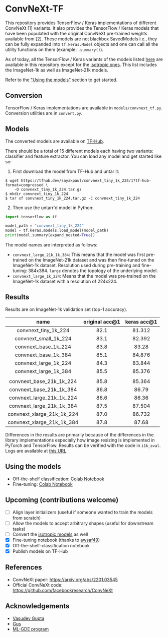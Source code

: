 # ConvNeXt-TF

This repository provides TensorFlow / Keras implementations of different ConvNeXt
[1] variants. It also provides the TensorFlow / Keras models that have been
populated with the original ConvNeXt pre-trained weights available from [2]. These
models are not blackbox SavedModels i.e., they can be fully expanded into `tf.keras.Model`
objects and one can call all the utility functions on them (example: `.summary()`).

As of today, all the TensorFlow / Keras variants of the models listed
[here](https://github.com/facebookresearch/ConvNeXt#results-and-pre-trained-models)
are available in this repository except for the
[isotropic ones](https://github.com/facebookresearch/ConvNeXt#imagenet-1k-trained-models-isotropic).
This list includes the ImageNet-1k as well as ImageNet-21k models.

Refer to the ["Using the models"](https://github.com/sayakpaul/ConvNeXt-TF#using-the-models)
section to get started.

## Conversion

TensorFlow / Keras implementations are available in `models/convnext_tf.py`.
Conversion utilities are in `convert.py`.

## Models

The converted models are available on [TF-Hub](https://tfhub.dev/sayakpaul/collections/convnext/1). 

There should be a total of 15 different models each having two variants: classifier and
feature extractor. You can load any model and get started like so:

1. First download the model from TF-Hub and untar it:

```shell
$ wget https://tfhub.dev/sayakpaul/convnext_tiny_1k_224/1?tf-hub-format=compressed \
    -O convnext_tiny_1k_224.tar.gz
$ mkdir convnext_tiny_1k_224
$ tar xf convnext_tiny_1k_224.tar.gz -C convnext_tiny_1k_224
```

2. Then use the untarr'd model in Python:

```py
import tensorflow as tf 

model_path = "convnext_tiny_1k_224"
model = tf.keras.models.load_model(model_path)
print(model.summary(expand_nested=True))
```

The model names are interpreted as follows:

* `convnext_large_21k_1k_384`: This means that the model was first pre-trained
on the ImageNet-21k dataset and was then fine-tuned on the ImageNet-1k dataset. 
Resolution used during pre-training and fine-tuning: 384x384. `large` denotes
the topology of the underlying model.
* `convnext_large_1k_224`: Means that the model was pre-trained on the ImageNet-1k
dataset with a resolution of 224x224.

## Results

Results are on ImageNet-1k validation set (top-1 accuracy). 

| name | original acc@1 | keras acc@1 |
|:---:|:---:|:---:|
| convnext_tiny_1k_224 | 82.1 | 81.312 |
| convnext_small_1k_224 | 83.1 | 82.392 |
| convnext_base_1k_224 | 83.8 | 83.28 |
| convnext_base_1k_384 | 85.1 | 84.876 |
| convnext_large_1k_224 | 84.3 | 83.844 |
| convnext_large_1k_384 | 85.5 | 85.376 |
|  |  |  |
| convnext_base_21k_1k_224 | 85.8 | 85.364 |
| convnext_base_21k_1k_384 | 86.8 | 86.79 |
| convnext_large_21k_1k_224 | 86.6 | 86.36 |
| convnext_large_21k_1k_384 | 87.5 | 87.504 |
| convnext_xlarge_21k_1k_224 | 87.0 | 86.732 |
| convnext_xlarge_21k_1k_384 | 87.8 | 87.68 |

Differences in the results are primarily because of the differences in the library
implementations especially how image resizing is implemented in PyTorch and
TensorFlow. Results can be verified with the code in `i1k_eval`. Logs
are available at [this URL](https://tensorboard.dev/experiment/odN7OPCqQvGYCRpJP1GhRQ/).

## Using the models

* Off-the-shelf classification: [Colab Notebook](https://colab.research.google.com/github/sayakpaul/ConvNeXt-TF/blob/main/notebooks/classification.ipynb)
* Fine-tuning: [Colab Notebook](https://colab.research.google.com/github/sayakpaul/ConvNeXt-TF/blob/main/notebooks/finetune.ipynb)
 
## Upcoming (contributions welcome)

- [ ] Align layer initializers (useful if someone wanted to train the models
from scratch)
- [ ] Allow the models to accept arbitrary shapes (useful for downstream tasks)
- [ ] Convert the [isotropic models](https://github.com/facebookresearch/ConvNeXt#imagenet-1k-trained-models-isotropic) as well 
- [x] Fine-tuning notebook (thanks to [awsaf49](https://github.com/awsaf49))
- [x] Off-the-shelf-classification notebook
- [x] Publish models on TF-Hub

## References

* ConvNeXt paper: https://arxiv.org/abs/2201.03545
* Official ConvNeXt code: https://github.com/facebookresearch/ConvNeXt

## Acknowledgements

* [Vasudev Gupta](https://github.com/vasudevgupta7) 
* [Gus](https://twitter.com/gusthema)
* [ML-GDE program](https://developers.google.com/programs/experts/)
